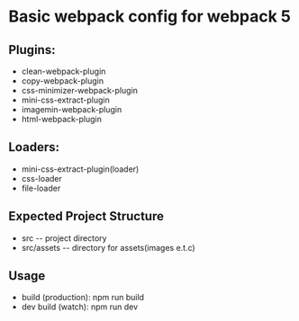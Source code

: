 # Basic webpack config for webpack 5

## Plugins:
 - clean-webpack-plugin
 - copy-webpack-plugin
 - css-minimizer-webpack-plugin
 - mini-css-extract-plugin
 - imagemin-webpack-plugin
 - html-webpack-plugin

## Loaders:
 - mini-css-extract-plugin(loader)
 - css-loader
 - file-loader

## Expected Project Structure
 - src -- project directory
 - src/assets -- directory for assets(images e.t.c)

## Usage  
- build (production): npm run build
- dev build (watch): npm run dev 